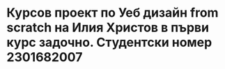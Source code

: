 # Курсов проект по Уеб дизайн from scratch на Илия Христов в първи курс задочно. Студентски номер 2301682007
